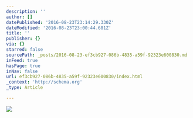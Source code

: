 ```yaml
---
description: ''
author: []
datePublished: '2016-08-23T23:14:29.330Z'
dateModified: '2016-08-23T23:00:44.681Z'
title: ''
publisher: {}
via: {}
starred: false
sourcePath: _posts/2016-08-23-ef3cb927-086b-4835-a59f-92323e600830.md
inFeed: true
hasPage: true
inNav: false
url: ef3cb927-086b-4835-a59f-92323e600830/index.html
_context: 'http://schema.org'
_type: Article

---
```

![](https://the-grid-user-content.s3-us-west-2.amazonaws.com/d2c17012-9982-4411-8583-0e016cb1fe24.png)
